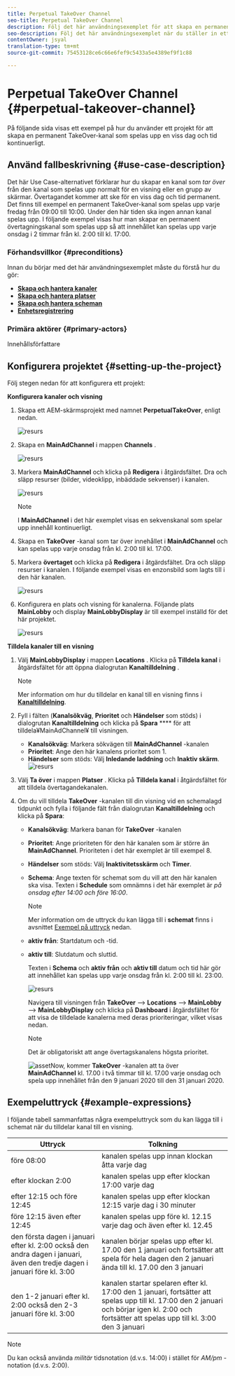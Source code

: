```yaml
---
title: Perpetual TakeOver Channel
seo-title: Perpetual TakeOver Channel
description: Följ det här användningsexemplet för att skapa en permanent TakeOver-kanal.
seo-description: Följ det här användningsexemplet när du ställer in ett projekt som skapar en permanent TakeOver-kanal som spelas upp en viss tid och dag kontinuerligt.
contentOwner: jsyal
translation-type: tm+mt
source-git-commit: 75453128ce6c66e6fef9c5433a5e4389ef9f1c88

---
```



# Perpetual TakeOver Channel {#perpetual-takeover-channel}

På följande sida visas ett exempel på hur du använder ett projekt för att skapa en permanent TakeOver-kanal som spelas upp en viss dag och tid kontinuerligt.

## Använd fallbeskrivning {#use-case-description}

Det här Use Case-alternativet förklarar hur du skapar en kanal som *tar över* från den kanal som spelas upp normalt för en visning eller en grupp av skärmar. Övertagandet kommer att ske för en viss dag och tid permanent.
Det finns till exempel en permanent TakeOver-kanal som spelas upp varje fredag från 09:00 till 10:00. Under den här tiden ska ingen annan kanal spelas upp. I följande exempel visas hur man skapar en permanent övertagningskanal som spelas upp så att innehållet kan spelas upp varje onsdag i 2 timmar från kl. 2:00 till kl. 17:00.

### Förhandsvillkor {#preconditions}

Innan du börjar med det här användningsexemplet måste du förstå hur du gör:

* **[Skapa och hantera kanaler](managing-channels.md)**
* **[Skapa och hantera platser](managing-locations.md)**
* **[Skapa och hantera scheman](managing-schedules.md)**
* **[Enhetsregistrering](device-registration.md)**

### Primära aktörer {#primary-actors}

Innehållsförfattare

## Konfigurera projektet {#setting-up-the-project}

Följ stegen nedan för att konfigurera ett projekt:

**Konfigurera kanaler och visning**

1. Skapa ett AEM-skärmsprojekt med namnet **PerpetualTakeOver**, enligt nedan.

   ![resurs](assets/p_usecase1.png)

1. Skapa en **MainAdChannel** i mappen **Channels** .

   ![resurs](assets/p_usecase2.png)

1. Markera **MainAdChannel** och klicka på **Redigera** i åtgärdsfältet. Dra och släpp resurser (bilder, videoklipp, inbäddade sekvenser) i kanalen.

   ![resurs](assets/p_usecase3.png)


   >[!NOTE]
   >I **MainAdChannel** i det här exemplet visas en sekvenskanal som spelar upp innehåll kontinuerligt.

1. Skapa en **TakeOver** -kanal som tar över innehållet i **MainAdChannel** och kan spelas upp varje onsdag från kl. 2:00 till kl. 17:00.

1. Markera **övertaget** och klicka på **Redigera** i åtgärdsfältet. Dra och släpp resurser i kanalen. I följande exempel visas en enzonsbild som lagts till i den här kanalen.

   ![resurs](assets/p_usecase4.png)

1. Konfigurera en plats och visning för kanalerna. Följande plats **MainLobby** och display **MainLobbyDisplay** är till exempel inställd för det här projektet.

   ![resurs](assets/p_usecase5.png)

**Tilldela kanaler till en visning**

1. Välj **MainLobbyDisplay** i mappen **Locations** . Klicka på **Tilldela kanal** i åtgärdsfältet för att öppna dialogrutan **Kanaltilldelning** .

   >[!NOTE]
   >Mer information om hur du tilldelar en kanal till en visning finns i **[Kanaltilldelning](channel-assignment.md)**.

1. Fyll i fälten (**Kanalsökväg**, **Prioritet** och **Händelser** som stöds) i dialogrutan **Kanaltilldelning** och klicka på **Spara** **** för att tilldela¥MainAdChannel¥ till visningen.

   * **Kanalsökväg**: Markera sökvägen till **MainAdChannel** -kanalen
   * **Prioritet**: Ange den här kanalens prioritet som 1.
   * **Händelser** som stöds: Välj **Inledande laddning** och **Inaktiv skärm**.
   ![resurs](assets/p_usecase6.png)

1. Välj **Ta över** i mappen **Platser** . Klicka på **Tilldela kanal** i åtgärdsfältet för att tilldela övertagandekanalen.

1. Om du vill tilldela **TakeOver** -kanalen till din visning vid en schemalagd tidpunkt och fylla i följande fält från dialogrutan **Kanaltilldelning** och klicka på **Spara**:

   * **Kanalsökväg**: Markera banan för **TakeOver** -kanalen
   * **Prioritet**: Ange prioriteten för den här kanalen som är större än **MainAdChannel**. Prioriteten i det här exemplet är till exempel 8.
   * **Händelser** som stöds: Välj **Inaktivitetsskärm** och **Timer**.
   * **Schema**: Ange texten för schemat som du vill att den här kanalen ska visa. Texten i **Schedule** som omnämns i det här exemplet är *på onsdag efter 14:00 och före 16:00*.
      >[!NOTE]
      >Mer information om de uttryck du kan lägga till i **schemat** finns i avsnittet [Exempel på uttryck](#example-expressions) nedan.
   * **aktiv från**: Startdatum och -tid.
   * **aktiv till**: Slutdatum och sluttid.

      Texten i **Schema** och **aktiv från** och **aktiv till** datum och tid här gör att innehållet kan spelas upp varje onsdag från kl. 2:00 till kl. 23:00.


      ![resurs](assets/p_usecase7.png)

      Navigera till visningen från **TakeOver** —> **Locations** —> **MainLobby** —> **MainLobbyDisplay** och klicka på **Dashboard** i åtgärdsfältet för att visa de tilldelade kanalerna med deras prioriteringar, vilket visas nedan.

      >[!NOTE]
      >Det är obligatoriskt att ange övertagskanalens högsta prioritet.

      ![asset](assets/p_usecase8.png)Now, kommer **TakeOver** -kanalen att ta över **MainAdChannel** kl. 17.00 i två timmar till kl. 17.00 varje onsdag och spela upp innehållet från den 9 januari 2020 till den 31 januari 2020.

## Exempeluttryck {#example-expressions}

I följande tabell sammanfattas några exempeluttryck som du kan lägga till i schemat när du tilldelar kanal till en visning.

| **Uttryck** | **Tolkning** |
|---|---|
| före 08:00 | kanalen spelas upp innan klockan åtta varje dag |
| efter klockan 2:00 | kanalen spelas upp efter klockan 17:00 varje dag |
| efter 12:15 och före 12:45 | kanalen spelas upp efter klockan 12:15 varje dag i 30 minuter |
| före 12:15 även efter 12:45 | kanalen spelas upp före kl. 12.15 varje dag och även efter kl. 12.45 |
| den första dagen i januari efter kl. 2:00 också den andra dagen i januari, även den tredje dagen i januari före kl. 3:00 | kanalen börjar spelas upp efter kl. 17.00 den 1 januari och fortsätter att spela för hela dagen den 2 januari ända till kl. 17.00 den 3 januari |
| den 1-2 januari efter kl. 2:00 också den 2-3 januari före kl. 3:00 | kanalen startar spelaren efter kl. 17:00 den 1 januari, fortsätter att spelas upp till kl. 17:00 den 2 januari och börjar igen kl. 2:00 och fortsätter att spelas upp till kl. 3:00 den 3 januari |

>[!NOTE]
>Du kan också använda _militär_ tidsnotation (d.v.s. 14:00) i stället för *AM/pm* -notation (d.v.s. 2:00).
